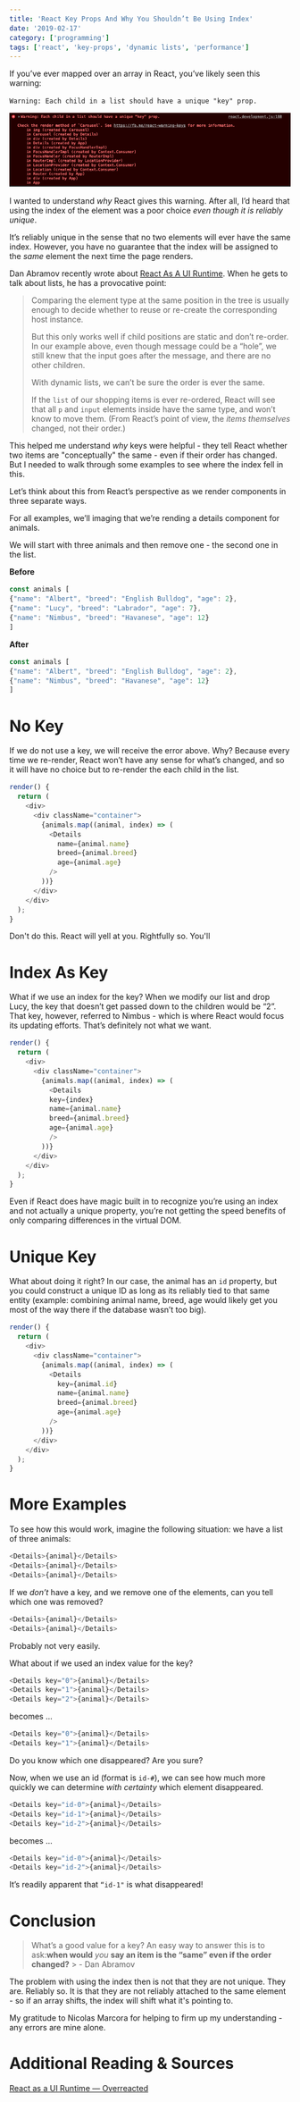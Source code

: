 ```yaml
---
title: 'React Key Props And Why You Shouldn’t Be Using Index'
date: '2019-02-17'
category: ['programming']
tags: ['react', 'key-props', 'dynamic lists', 'performance']
---
```


If you’ve ever mapped over an array in React, you’ve likely seen this warning:

`Warning: Each child in a list should have a unique "key" prop.`

![](./warning-children-should-have-unique-key.png)

I wanted to understand _why_ React gives this warning. After all, I’d heard that using the index of the element was a poor choice _even though it is reliably unique_.

It’s reliably unique in the sense that no two elements will ever have the same index. However, you have no guarantee that the index will be assigned to the _same_ element the next time the page renders.

Dan Abramov recently wrote about [React As A UI Runtime](https://overreacted.io/react-as-a-ui-runtime). When he gets to talk about lists, he has a provocative point:

> Comparing the element type at the same position in the tree is usually enough to decide whether to reuse or re-create the corresponding host instance.
>
> But this only works well if child positions are static and don’t re-order. In our example above, even though message could be a “hole”, we still knew that the input goes after the message, and there are no other children.
>
> With dynamic lists, we can’t be sure the order is ever the same.
>
> If the `list` of our shopping items is ever re-ordered, React will see that all `p` and `input` elements inside have the same type, and won’t know to move them. (From React’s point of view, the _items themselves_ changed, not their order.)

This helped me understand _why_ keys were helpful - they tell React whether two items are "conceptually" the same - even if their order has changed. But I needed to walk through some examples to see where the index fell in this.

Let’s think about this from React’s perspective as we render components in three separate ways.

For all examples, we’ll imaging that we’re rending a details component for animals.

We will start with three animals and then remove one - the second one in the list.

**Before**

```javascript
const animals [
{"name": "Albert", "breed": "English Bulldog", "age": 2},
{"name": "Lucy", "breed": "Labrador", "age": 7},
{"name": "Nimbus", "breed": "Havanese", "age": 12}
]
```

**After**

```javascript
const animals [
{"name": "Albert", "breed": "English Bulldog", "age": 2},
{"name": "Nimbus", "breed": "Havanese", "age": 12}
]
```

# No Key

If we do not use a key, we will receive the error above.
Why? Because every time we re-render, React won’t have any sense for what’s changed, and so it will have no choice but to re-render the each child in the list.

```javascript
render() {
  return (
    <div>
      <div className="container">
        {animals.map((animal, index) => (
          <Details
            name={animal.name}
            breed={animal.breed}
            age={animal.age}
          />
        ))}
      </div>
    </div>
  );
}
```

Don't do this. React will yell at you. Rightfully so. You'll

# Index As Key

What if we use an index for the key?
When we modify our list and drop Lucy, the key that doesn’t get passed down to the children would be “2”. That key, however, referred to Nimbus - which is where React would focus its updating efforts. That’s definitely not what we want.

```javascript
render() {
  return (
    <div>
      <div className="container">
        {animals.map((animal, index) => (
          <Details
          key={index}
          name={animal.name}
          breed={animal.breed}
          age={animal.age}
          />
        ))}
      </div>
    </div>
  );
}
```

Even if React does have magic built in to recognize you’re using an index and not actually a unique property, you’re not getting the speed benefits of only comparing differences in the virtual DOM.

# Unique Key

What about doing it right? In our case, the animal has an `id` property, but you could construct a unique ID as long as its reliably tied to that same entity (example: combining animal name, breed, age would likely get you most of the way there if the database wasn’t too big).

```javascript
render() {
  return (
    <div>
      <div className="container">
        {animals.map((animal, index) => (
          <Details
            key={animal.id}
            name={animal.name}
            breed={animal.breed}
            age={animal.age}
          />
        ))}
      </div>
    </div>
  );
}
```

# More Examples

To see how this would work, imagine the following situation: we have a list of three animals:

```javascript
<Details>{animal}</Details>
<Details>{animal}</Details>
<Details>{animal}</Details>
```

If we _don’t_ have a key, and we remove one of the elements, can you tell which one was removed?

```javascript
<Details>{animal}</Details>
<Details>{animal}</Details>
```

Probably not very easily.

What about if we used an index value for the key?

```javascript
<Details key="0">{animal}</Details>
<Details key="1">{animal}</Details>
<Details key="2">{animal}</Details>
```

becomes ...

```javascript
<Details key="0">{animal}</Details>
<Details key="1">{animal}</Details>
```

Do you know which one disappeared? Are you sure?

Now, when we use an id (format is `id-#`), we can see how much more quickly we can determine _with certainty_ which element disappeared.

```javascript
<Details key="id-0">{animal}</Details>
<Details key="id-1">{animal}</Details>
<Details key="id-2">{animal}</Details>
```

becomes ...

```javascript
<Details key="id-0">{animal}</Details>
<Details key="id-2">{animal}</Details>
```

It’s readily apparent that `“id-1"` is what disappeared!

# Conclusion

> What’s a good value for a key? An easy way to answer this is to ask:**when would** _you_ **say an item is the “same” even if the order changed?** > \- Dan Abramov

The problem with using the index then is not that they are not unique. They are. Reliably so. It is that they are not reliably attached to the same element - so if an array shifts, the index will shift what it's pointing to.

My gratitude to Nicolas Marcora for helping to firm up my understanding - any errors are mine alone.

# Additional Reading & Sources

[React as a UI Runtime — Overreacted](https://overreacted.io/react-as-a-ui-runtime/#lists)
